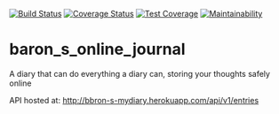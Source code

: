 [![Build Status](https://travis-ci.com/RonKbS/baron_s_online_journal.svg?branch=api_feature)](https://travis-ci.com/RonKbS/baron_s_online_journal)
[![Coverage Status](https://coveralls.io/repos/github/RonKbS/baron_s_online_journal/badge.svg)](https://coveralls.io/github/RonKbS/baron_s_online_journal)
[![Test Coverage](https://api.codeclimate.com/v1/badges/a99a88d28ad37a79dbf6/test_coverage)](https://codeclimate.com/github/codeclimate/codeclimate/test_coverage)
[![Maintainability](https://api.codeclimate.com/v1/badges/8f742ab7eebfdcf3af26/maintainability)](https://codeclimate.com/github/RonKbS/baron_s_online_journal/maintainability)
# baron_s_online_journal

A diary that can do everything a diary can, storing your thoughts safely online

API hosted at:
http://bbron-s-mydiary.herokuapp.com/api/v1/entries
